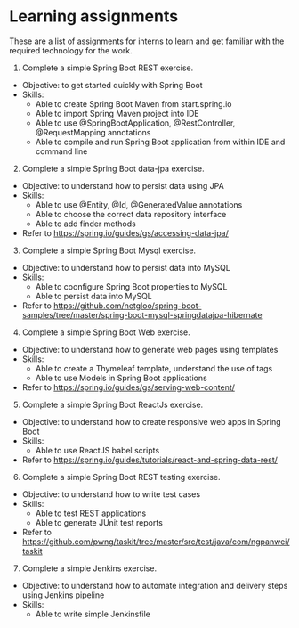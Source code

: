 # Learning assignments

These are a list of assignments for interns to learn and get familiar with the required technology for the work.

1. Complete a simple Spring Boot REST exercise.
  * Objective: to get started quickly with Spring Boot
  * Skills:
    * Able to create Spring Boot Maven from start.spring.io
    * Able to import Spring Maven project into IDE
    * Able to use @SpringBootApplication, @RestController, @RequestMapping annotations
    * Able to compile and run Spring Boot application from within IDE and command line

2. Complete a simple Spring Boot data-jpa exercise. 
  * Objective: to understand how to persist data using JPA
  * Skills:
    * Able to use @Entity, @Id, @GeneratedValue annotations
    * Able to choose the correct data repository interface
    * Able to add finder methods
  * Refer to https://spring.io/guides/gs/accessing-data-jpa/
3. Complete a simple Spring Boot Mysql exercise. 
  * Objective: to understand how to persist data into MySQL
  * Skills:
    * Able to coonfigure Spring Boot properties to MySQL
    * Able to persist data into MySQL
  * Refer to https://github.com/netgloo/spring-boot-samples/tree/master/spring-boot-mysql-springdatajpa-hibernate
4. Complete a simple Spring Boot Web exercise.
  * Objective: to understand how to generate web pages using templates
  * Skills:
    * Able to create a Thymeleaf template, understand the use of tags
    * Able to use Models in Spring Boot applications 
  * Refer to https://spring.io/guides/gs/serving-web-content/
5. Complete a simple Spring Boot ReactJs exercise.
  * Objective: to understand how to create responsive web apps in Spring Boot
  * Skills:
    * Able to use ReactJS babel scripts
  * Refer to https://spring.io/guides/tutorials/react-and-spring-data-rest/
6. Complete a simple Spring Boot REST testing exercise. 
  * Objective: to understand how to write test cases
  * Skills:
    * Able to test REST applications
    * Able to generate JUnit test reports
  * Refer to https://github.com/pwng/taskit/tree/master/src/test/java/com/ngpanwei/taskit
7. Complete a simple Jenkins exercise.
  * Objective: to understand how to automate integration and delivery steps using Jenkins pipeline
  * Skills:
    * Able to write simple Jenkinsfile
     


